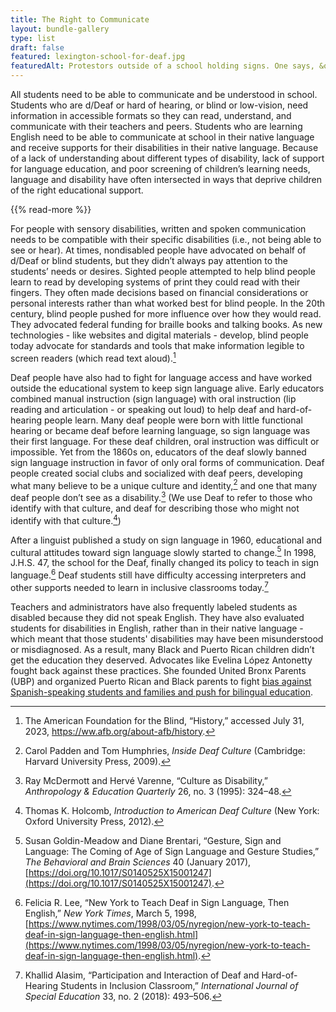 ```yaml
---
title: The Right to Communicate
layout: bundle-gallery
type: list
draft: false
featured: lexington-school-for-deaf.jpg
featuredAlt: Protestors outside of a school holding signs. One says, &quot;Deaf CEO Now!&quot;
---
```


All students need to be able to communicate and be understood in school. Students who are d/Deaf or hard of hearing, or blind or low-vision, need information in accessible formats so they can read, understand, and communicate with their teachers and peers. Students who are learning English need  to be able to communicate at school in their native language and receive supports for their disabilities in their native language. Because of a lack of understanding about different types of disability, lack of support for language education, and poor screening of children’s learning needs, language and disability have often intersected in ways that deprive children of the right educational support.

{{% read-more %}}

For people with sensory disabilities, written and spoken communication needs to be compatible with their specific disabilities (i.e., not being able to see or hear). At times, nondisabled people have advocated on behalf of d/Deaf or blind students, but they didn’t always pay attention to the students’ needs or desires. Sighted people attempted to help blind people learn to read by developing systems of print they could read with their fingers. They often made decisions based on financial considerations or personal interests rather than what worked best for blind people. In the 20th century, blind people pushed for more influence over how they would read. They advocated federal funding for braille books and talking books. As new technologies - like websites and digital materials - develop, blind people today advocate for standards and tools that make information legible to screen readers (which read text aloud).[^1]

Deaf people have also had to fight for language access and have worked outside the educational system to keep sign language alive. Early educators combined manual instruction (sign language) with oral instruction (lip reading and articulation - or speaking out loud) to help deaf and hard-of-hearing people learn. Many deaf people were born with little functional hearing or became deaf before learning language, so sign language was their first language. For these deaf children, oral instruction was difficult or impossible. Yet from the 1860s on, educators of the deaf slowly banned sign language instruction in favor of only oral forms of communication. Deaf people created social clubs and socialized with deaf peers, developing what many believe to be a unique culture and identity,[^2] and one that many deaf people don’t see as a disability.[^3] (We use Deaf to refer to those who identify with that culture, and deaf for describing those who might not identify with that culture.[^4])

After a linguist published a study on sign language in 1960, educational and cultural attitudes toward sign language slowly started to change.[^5] In 1998,  J.H.S. 47, the school for the Deaf, finally changed its policy to teach in sign language.[^6] Deaf students still have difficulty accessing interpreters and other supports needed to learn in inclusive classrooms today.[^7]

Teachers and administrators have also frequently labeled students as disabled because they did not speak English. They have also evaluated students for disabilities in English, rather than in their native language - which meant that those students' disabilities may have been misunderstood or misdiagnosed. As a result, many Black and Puerto Rican children didn’t get the education they deserved. Advocates like Evelina López Antonetty fought back against these practices. She founded United Bronx Parents (UBP) and organized Puerto Rican and Black parents to fight [bias against Spanish-speaking students and families and push for bilingual education](topics/black-latina-women/united-bronx-parents/).

[^1]: The American Foundation for the Blind, “History,” accessed July 31, 2023, https://ww.afb.org/about-afb/history.

[^2]: Carol Padden and Tom Humphries, *Inside Deaf Culture* (Cambridge: Harvard University Press, 2009).

[^3]: Ray McDermott and Hervé Varenne, “Culture as Disability,” *Anthropology & Education Quarterly* 26, no. 3 (1995): 324–48.

[^4]: Thomas K. Holcomb, *Introduction to American Deaf Culture* (New York: Oxford University Press, 2012).

[^5]: Susan Goldin-Meadow and Diane Brentari, “Gesture, Sign and Language: The Coming of Age of Sign Language and Gesture Studies,” *The Behavioral and Brain Sciences* 40 (January 2017), [https://doi.org/10.1017/S0140525X15001247](https://doi.org/10.1017/S0140525X15001247).

[^6]: Felicia R. Lee, “New York to Teach Deaf in Sign Language, Then English,” *New York Times*, March 5, 1998, [https://www.nytimes.com/1998/03/05/nyregion/new-york-to-teach-deaf-in-sign-language-then-english.html](https://www.nytimes.com/1998/03/05/nyregion/new-york-to-teach-deaf-in-sign-language-then-english.html).

[^7]: Khallid Alasim, “Participation and Interaction of Deaf and Hard-of-Hearing Students in Inclusion Classroom,” *International Journal of Special Education* 33, no. 2 (2018): 493–506.
